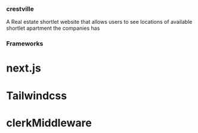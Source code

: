 ### crestville

A Real estate shortlet website that allows users to see locations of available shortlet apartment the companies has

### Frameworks

# next.js

# Tailwindcss

# clerkMiddleware
